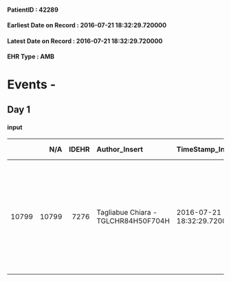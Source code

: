 
#### PatientID : 42289
#### Earliest Date on Record : 2016-07-21 18:32:29.720000
#### Latest Date on Record : 2016-07-21 18:32:29.720000
#### EHR Type : AMB

# Events - 

## Day 1

#### input
|       |    N/A |   IDEHR | Author_Insert                       | TimeStamp_Insert           | EHRType   |   PatientID |   IDDigitalSignDocument | persone_vicine   |   Unnamed: 0_x.1 |   IDANAMNESI_SOCIALE | Patient   | FamigliaAltro   | Paziente_T   | FamigliaAltro_T   |   Non_Rilevabile_x.1 | Note_Non_Rilevabile_x.1   | opt_Problemi   | chk_contr_sintomi   | chk_competenza                                 | opt_paziente_a   | opt_famiglia_a   | opt_adeguatezza   | ds_note_ad                                                             | opt_paziente_solo   | ds_note_con                                           | opt_presente_assente   | Presenza_minori   | Caregiver_principale   | ds_familiari_coinv                                                                                                                                                                                 | opt_risorse_ec   | opt_paziente_psi   | opt_Ins_vol   | Needs     | Domestic partnership   | opt_famiglia_psi   |
|------:|-------:|--------:|:------------------------------------|:---------------------------|:----------|------------:|------------------------:|:-----------------|-----------------:|---------------------:|:----------|:----------------|:-------------|:------------------|---------------------:|:--------------------------|:---------------|:--------------------|:-----------------------------------------------|:-----------------|:-----------------|:------------------|:-----------------------------------------------------------------------|:--------------------|:------------------------------------------------------|:-----------------------|:------------------|:-----------------------|:---------------------------------------------------------------------------------------------------------------------------------------------------------------------------------------------------|:-----------------|:-------------------|:--------------|:----------|:-----------------------|:-------------------|
| 10799 |  10799 |    7276 | Tagliabue Chiara - TGLCHR84H50F704H | 2016-07-21 18:32:29.720000 | AMB       |       42289 |                  433898 | N/A              |             3757 |                 2448 | Si#1      | Si#1            | Parziale#2   | Si#1              |                    0 | NR                        | No#0           | controllo sintomi#0 | competenza/capacit√† assistenziale caregiver#0 | Indefinite#2     | Congruenti#1     | Da valutare#2     | La famiglia non si sente in grado di gestire l'assistenza al domicilio | No#0                | Vive con il marito Valter Gerardo Sardicchio di 65aa. | Presente#1             | No#0              | husband                | Il figlio Daniele Diego di 33 aa √® residente e lavora nel campo turistico in Tailandia, attualmente √® rientrato in Italia per stare vicino alla madre. Un fratello e la cognata vivono a Milano. | Da valutare#2    | No#0               | No#0          | Clinici#0 | Coniuge/Convivente#0   | No#0               |


